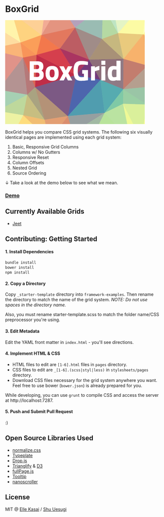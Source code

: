 # BoxGrid

![BoxGrid](assets/images/readme.png)

BoxGrid helps you compare CSS grid systems. The following six visually identical pages are implemented using each grid system:

1. Basic, Responsive Grid Columns
2. Columns w/ No Gutters
3. Responsive Reset
4. Column Offsets
5. Nested Grid
6. Source Ordering

↓ Take a look at the demo below to see what we mean.

### [Demo](http://ellekasai.github.io/boxgrid)

## Currently Available Grids

* [Jeet](ellekasai.github.io/boxgrid/framework-examples/jeet/)

## Contributing: Getting Started

#### 1. Install Dependencies

```
bundle install
bower install
npm install
```

#### 2. Copy a Directory

Copy `_starter-template` directory into `framework-examples`. Then rename the directory to match the name of the grid system. *NOTE: Do not use spaces in the directory name.*

Also, you must rename starter-template.scss to match the folder name/CSS preprocessor you're using.

#### 3. Edit Metadata

Edit the YAML front matter in `index.html` - you'll see directions.

#### 4. Implement HTML & CSS

* HTML files to edit are `[1-6].html` files in `pages` directory.
* CSS files to edit are `_[1-6].(scss|styl|less)` in `stylesheets/pages` directory.
* Download CSS files necessary for the grid system anywhere you want. Feel free to use bower (`bower.json`) is already prepared for you.

While developing, you can use `grunt` to compile CSS and access the server at http://localhost:7287.

#### 5. Push and Submit Pull Request

:)

## Open Source Libraries Used

* [normalize.css](https://github.com/necolas/normalize.css/)
* [Typeplate](https://github.com/typeplate/starter-kit)
* [Drop.js](https://github.com/HubSpot/drop)
* [Trianglify](http://qrohlf.com/trianglify/) & [D3](https://github.com/mbostock/d3)
* [fullPage.js](https://github.com/alvarotrigo/fullPage.js)
* [Tooltip](https://github.com/HubSpot/tooltip/)
* [nanoscroller](https://github.com/jamesflorentino/nanoScrollerJS)

## License

MIT @ [Elle Kasai](http://ellekasai.mit-license.org/) / [Shu Uesugi](http://chibicode.mit-license.org/)
